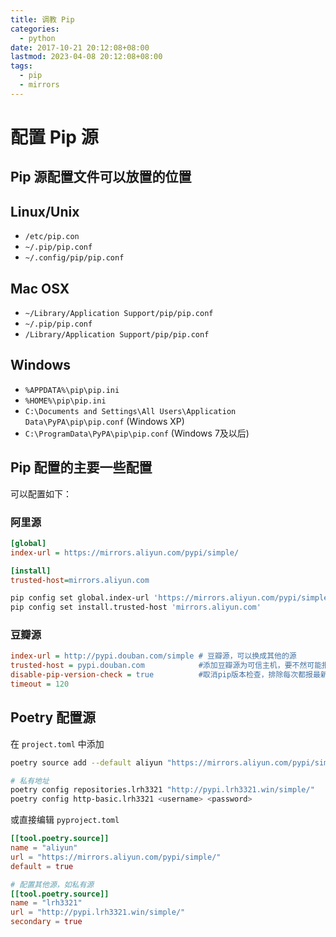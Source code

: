 ```yaml
---
title: 调教 Pip
categories:
  - python
date: 2017-10-21 20:12:08+08:00
lastmod: 2023-04-08 20:12:08+08:00
tags:
  - pip
  - mirrors
---
```

# 配置 Pip 源

## Pip 源配置文件可以放置的位置

## Linux/Unix

+ `/etc/pip.con`
+ `~/.pip/pip.conf`
+ `~/.config/pip/pip.conf`

## Mac OSX

+ `~/Library/Application Support/pip/pip.conf`
+ `~/.pip/pip.conf`
+ `/Library/Application Support/pip/pip.conf`

## Windows

+ `%APPDATA%\pip\pip.ini`
+ `%HOME%\pip\pip.ini`
+ `C:\Documents and Settings\All Users\Application Data\PyPA\pip\pip.conf` (Windows XP)
+ `C:\ProgramData\PyPA\pip\pip.conf` (Windows 7及以后)

<!-- more -->

## Pip 配置的主要一些配置

可以配置如下：

### 阿里源

```ini
[global]
index-url = https://mirrors.aliyun.com/pypi/simple/

[install]
trusted-host=mirrors.aliyun.com
```

```bash
pip config set global.index-url 'https://mirrors.aliyun.com/pypi/simple/'
pip config set install.trusted-host 'mirrors.aliyun.com'
```

### 豆瓣源

```ini
index-url = http://pypi.douban.com/simple # 豆瓣源，可以换成其他的源
trusted-host = pypi.douban.com            #添加豆瓣源为可信主机，要不然可能报错
disable-pip-version-check = true          #取消pip版本检查，排除每次都报最新的pip
timeout = 120
```

## Poetry 配置源

在 `project.toml` 中添加

```bash
poetry source add --default aliyun "https://mirrors.aliyun.com/pypi/simple/"

# 私有地址
poetry config repositories.lrh3321 "http://pypi.lrh3321.win/simple/"
poetry config http-basic.lrh3321 <username> <password>
```

或直接编辑 `pyproject.toml`

```toml
[[tool.poetry.source]]
name = "aliyun"
url = "https://mirrors.aliyun.com/pypi/simple/"
default = true

# 配置其他源，如私有源
[[tool.poetry.source]]
name = "lrh3321"
url = "http://pypi.lrh3321.win/simple/"
secondary = true
```
